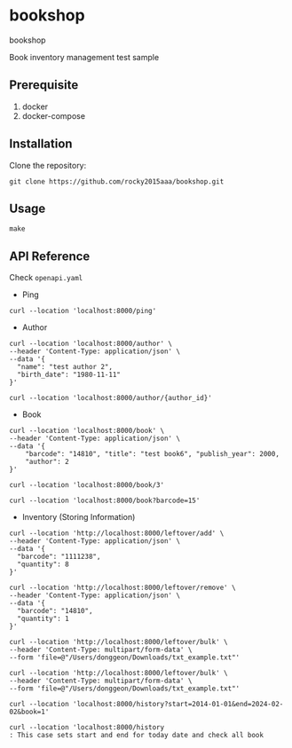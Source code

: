 # bookshop
bookshop

Book inventory management test sample

## Prerequisite

1. docker
2. docker-compose

## Installation

Clone the repository:

```
git clone https://github.com/rocky2015aaa/bookshop.git
```

## Usage

```
make
```

## API Reference

Check `openapi.yaml`

- Ping
```
curl --location 'localhost:8000/ping'
```
- Author
```
curl --location 'localhost:8000/author' \
--header 'Content-Type: application/json' \
--data '{
  "name": "test author 2",
  "birth_date": "1980-11-11"
}'

curl --location 'localhost:8000/author/{author_id}'
```
- Book
```  
curl --location 'localhost:8000/book' \
--header 'Content-Type: application/json' \
--data '{
    "barcode": "14810", "title": "test book6", "publish_year": 2000,
    "author": 2
}'

curl --location 'localhost:8000/book/3'

curl --location 'localhost:8000/book?barcode=15'

```
- Inventory (Storing Information)
```
curl --location 'http://localhost:8000/leftover/add' \
--header 'Content-Type: application/json' \
--data '{
  "barcode": "1111238",
  "quantity": 8
}'

curl --location 'http://localhost:8000/leftover/remove' \
--header 'Content-Type: application/json' \
--data '{
  "barcode": "14810",
  "quantity": 1
}'

curl --location 'http://localhost:8000/leftover/bulk' \
--header 'Content-Type: multipart/form-data' \
--form 'file=@"/Users/donggeon/Downloads/txt_example.txt"'

curl --location 'http://localhost:8000/leftover/bulk' \
--header 'Content-Type: multipart/form-data' \
--form 'file=@"/Users/donggeon/Downloads/txt_example.txt"'

curl --location 'localhost:8000/history?start=2014-01-01&end=2024-02-02&book=1'

curl --location 'localhost:8000/history
: This case sets start and end for today date and check all book
```















